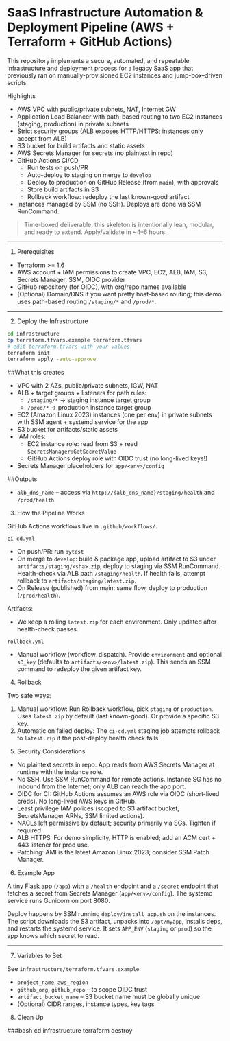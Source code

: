 # SaaS Infrastructure Automation & Deployment Pipeline (AWS + Terraform + GitHub Actions)

This repository implements a secure, automated, and repeatable infrastructure and deployment process for a legacy SaaS app that previously ran on manually-provisioned EC2 instances and jump-box–driven scripts.

Highlights
- AWS VPC with public/private subnets, NAT, Internet GW
- Application Load Balancer with path-based routing to two EC2 instances (staging, production) in private subnets
- Strict security groups (ALB exposes HTTP/HTTPS; instances only accept from ALB)
- S3 bucket for build artifacts and static assets
- AWS Secrets Manager for secrets (no plaintext in repo)
- GitHub Actions CI/CD
  - Run tests on push/PR
  - Auto-deploy to staging on merge to `develop`
  - Deploy to production on GitHub Release (from `main`), with approvals
  - Store build artifacts in S3
  - Rollback workflow: redeploy the last known-good artifact
- Instances managed by SSM (no SSH). Deploys are done via SSM RunCommand.

> Time-boxed deliverable: this skeleton is intentionally lean, modular, and ready to extend. Apply/validate in ~4–6 hours.

---

1) Prerequisites

- Terraform >= 1.6
- AWS account + IAM permissions to create VPC, EC2, ALB, IAM, S3, Secrets Manager, SSM, OIDC provider
- GitHub repository (for OIDC), with org/repo names available
- (Optional) Domain/DNS if you want pretty host-based routing; this demo uses path-based routing `/staging/*` and `/prod/*`.

---

2) Deploy the Infrastructure

```bash
cd infrastructure
cp terraform.tfvars.example terraform.tfvars
# edit terraform.tfvars with your values
terraform init
terraform apply -auto-approve
```

##What this creates
- VPC with 2 AZs, public/private subnets, IGW, NAT
- ALB + target groups + listeners for path rules:
  - `/staging/*` → staging instance target group
  - `/prod/*` → production instance target group
- EC2 (Amazon Linux 2023) instances (one per env) in private subnets with SSM agent + systemd service for the app
- S3 bucket for artifacts/static assets
- IAM roles:
  - EC2 instance role: read from S3 + read `SecretsManager:GetSecretValue`
  - GitHub Actions deploy role with OIDC trust (no long-lived keys!)
- Secrets Manager placeholders for `app/<env>/config`

##Outputs
- `alb_dns_name` – access via `http://{alb_dns_name}/staging/health` and `/prod/health`


3) How the Pipeline Works

GitHub Actions workflows live in `.github/workflows/`.

 `ci-cd.yml`
- On push/PR: run `pytest`
- On merge to `develop`: build & package app, upload artifact to S3 under `artifacts/staging/<sha>.zip`, deploy to staging via SSM RunCommand. Health-check via ALB path `/staging/health`. If health fails, attempt rollback to `artifacts/staging/latest.zip`.
- On Release (published) from main: same flow, deploy to production (`/prod/health`).

Artifacts:
- We keep a rolling `latest.zip` for each environment. Only updated after health-check passes.

 `rollback.yml`
- Manual workflow (workflow_dispatch). Provide `environment` and optional `s3_key` (defaults to `artifacts/<env>/latest.zip`). This sends an SSM command to redeploy the given artifact key.


4) Rollback

Two safe ways:
1. Manual workflow: Run Rollback workflow, pick `staging` or `production`. Uses `latest.zip` by default (last known-good). Or provide a specific S3 key.
2. Automatic on failed deploy: The `ci-cd.yml` staging job attempts rollback to `latest.zip` if the post-deploy health check fails.


5) Security Considerations

- No plaintext secrets in repo. App reads from AWS Secrets Manager at runtime with the instance role.
- No SSH. Use SSM RunCommand for remote actions. Instance SG has no inbound from the Internet; only ALB can reach the app port.
- OIDC for CI: GitHub Actions assumes an AWS role via OIDC (short-lived creds). No long-lived AWS keys in GitHub.
- Least privilege IAM polices (scoped to S3 artifact bucket, SecretsManager ARNs, SSM limited actions).
- NACLs left permissive by default; security primarily via SGs. Tighten if required.
- ALB HTTPS: For demo simplicity, HTTP is enabled; add an ACM cert + 443 listener for prod use.
- Patching: AMI is the latest Amazon Linux 2023; consider SSM Patch Manager.


6) Example App

A tiny Flask app (`/app`) with a `/health` endpoint and a `/secret` endpoint that fetches a secret from Secrets Manager (`app/<env>/config`). The systemd service runs Gunicorn on port 8080.

Deploy happens by SSM running `deploy/install_app.sh` on the instances. The script downloads the S3 artifact, unpacks into `/opt/myapp`, installs deps, and restarts the systemd service. It sets `APP_ENV` (`staging` or `prod`) so the app knows which secret to read.

---

7) Variables to Set

See `infrastructure/terraform.tfvars.example`:

- `project_name`, `aws_region`
- `github_org`, `github_repo` – to scope OIDC trust
- `artifact_bucket_name` – S3 bucket name must be globally unique
- (Optional) CIDR ranges, instance types, key tags


8) Clean Up

###bash
cd infrastructure
terraform destroy

